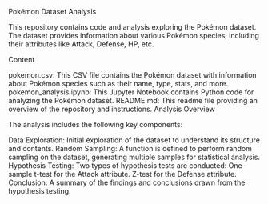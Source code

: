 Pokémon Dataset Analysis

This repository contains code and analysis exploring the Pokémon dataset. The dataset provides information about various Pokémon species, including their attributes like Attack, Defense, HP, etc.

Content

pokemon.csv: This CSV file contains the Pokémon dataset with information about Pokémon species such as their name, type, stats, and more.
pokemon_analysis.ipynb: This Jupyter Notebook contains Python code for analyzing the Pokémon dataset.
README.md: This readme file providing an overview of the repository and instructions.
Analysis Overview

The analysis includes the following key components:

Data Exploration: Initial exploration of the dataset to understand its structure and contents.
Random Sampling: A function is defined to perform random sampling on the dataset, generating multiple samples for statistical analysis.
Hypothesis Testing: Two types of hypothesis tests are conducted:
One-sample t-test for the Attack attribute.
Z-test for the Defense attribute.
Conclusion: A summary of the findings and conclusions drawn from the hypothesis testing.
